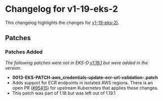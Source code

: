 # Changelog for v1-19-eks-2

This changelog highlights the changes for [v1-19-eks-2)](https://github.com/aws/eks-distro/tree/v1-19-eks-2).

## Patches

### Patches Added
_The following patches were not in EKS-D [v1.19.1](https://github.com/aws/eks-distro/tree/v1-19-eks-1/projects/kubernetes/kubernetes/1-19/patches)
but were added in the version._

* **0013-EKS-PATCH-aws_credentials-update-ecr-url-validation-.patch**
* Adds support for ECR endpoints in isolated AWS regions. There is an open PR ([#95415](https://github.com/kubernetes/kubernetes/pull/95415))
  for upstream Kubernetes that applies these changes.
* This patch was part of 1.18 but was left out of 1.19.1
